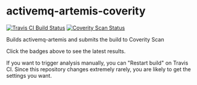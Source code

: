 # activemq-artemis-coverity

[![Travis CI Build Status](https://travis-ci.org/msgqe/travisci.svg?branch=activemq-artemis-coverity)](https://travis-ci.org/msgqe/travisci/branches)
[![Coverity Scan Status](https://scan.coverity.com/projects/11809/badge.svg)](https://scan.coverity.com/projects/apacheactivemqartemis)

Builds activemq-artemis and submits the build to Coverity Scan

Click the badges above to see the latest results.

If you want to trigger analysis manually, you can "Restart build" on Travis CI. Since this repository changes
extremely rarely, you are likely to get the settings you want.
